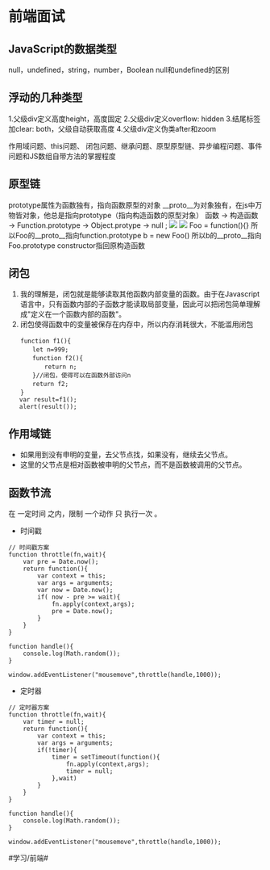 # 前端面试
## JavaScript的数据类型
null，undefined，string，number，Boolean
null和undefined的区别
## 浮动的几种类型
1.父级div定义高度height，高度固定
2.父级div定义overflow: hidden
3.结尾标签加clear: both，父级自动获取高度
4.父级div定义伪类after和zoom




作用域问题、this问题、 闭包问题、继承问题、原型原型链、异步编程问题、事件问题和JS数组自带方法的掌握程度

## 原型链
prototype属性为函数独有，指向函数原型的对象
__proto__为对象独有，在js中万物皆对象，他总是指向prototype（指向构造函数的原型对象）
函数 → 构造函数  → Function.prototype → Object.protype → null ;
![](%E5%89%8D%E7%AB%AF%E9%9D%A2%E8%AF%95/(null))
![](%E5%89%8D%E7%AB%AF%E9%9D%A2%E8%AF%95/3FFD8914-9089-431F-8857-116CFE8FF010.png)
Foo = function(){} 所以Foo的__proto__指向function.prototype
b = new Foo() 所以b的__proto__指向Foo.prototype
constructor指回原构造函数

## 闭包
1. 我的理解是，闭包就是能够读取其他函数内部变量的函数。由于在Javascript语言中，只有函数内部的子函数才能读取局部变量，因此可以把闭包简单理解成"定义在一个函数内部的函数"。
2. 闭包使得函数中的变量被保存在内存中，所以内存消耗很大，不能滥用闭包
```
　　function f1(){
　　　　let n=999;
　　　　function f2(){
　　　　　　return n;
　　　　}//闭包，使得可以在函数外部访问n
　　　　return f2;
　　}
   var result=f1();
   alert(result());
```

## 作用域链
* 如果用到没有申明的变量，去父节点找，如果没有，继续去父节点。
* 这里的父节点是相对函数被申明的父节点，而不是函数被调用的父节点。
## 函数节流
在 一定时间 之内，限制 一个动作 只 执行一次 。
* 时间戳
```
// 时间戳方案
function throttle(fn,wait){
    var pre = Date.now();
    return function(){
        var context = this;
        var args = arguments;
        var now = Date.now();
        if( now - pre >= wait){
            fn.apply(context,args);
            pre = Date.now();
        }
    }
}

function handle(){
    console.log(Math.random());
}
    
window.addEventListener("mousemove",throttle(handle,1000));
```
* 定时器
```
// 定时器方案
function throttle(fn,wait){
    var timer = null;
    return function(){
        var context = this;
        var args = arguments;
        if(!timer){
            timer = setTimeout(function(){
                fn.apply(context,args);
                timer = null;
            },wait)
        }
    }
}
    
function handle(){
    console.log(Math.random());
}
    
window.addEventListener("mousemove",throttle(handle,1000));
```

#学习/前端#
